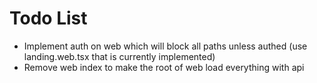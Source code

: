 # Todo List

- Implement auth on web which will block all paths unless authed (use landing.web.tsx that is currently implemented)
- Remove web index to make the root of web load everything with api